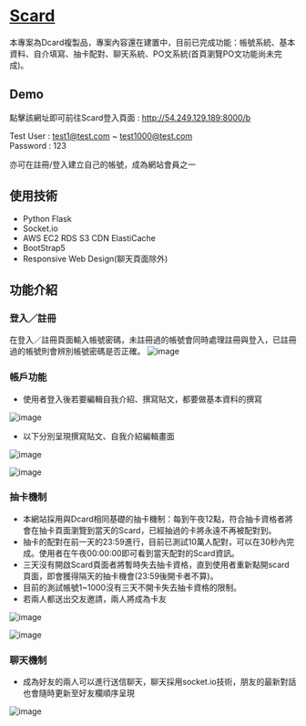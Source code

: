 # [Scard](http://54.249.129.189:8000/b)

本專案為Dcard複製品，專案內容還在建置中，目前已完成功能：帳號系統、基本資料、自介填寫、抽卡配對、聊天系統、PO文系統(首頁瀏覽PO文功能尚未完成)。
## Demo
點擊該網址即可前往Scard登入頁面 : http://54.249.129.189:8000/b

Test User : test1@test.com ~ test1000@test.com</br>
Password : 123

亦可在註冊/登入建立自己的帳號，成為網站會員之一

## 使用技術
* Python Flask
* Socket.io
* AWS EC2 RDS S3 CDN ElastiCache
* BootStrap5
* Responsive Web Design(聊天頁面除外)

## 功能介紹

### 登入／註冊

在登入／註冊頁面輸入帳號密碼，未註冊過的帳號會同時處理註冊與登入，已註冊過的帳號則會辨別帳號密碼是否正確。
![image](https://user-images.githubusercontent.com/73434165/122114542-fd2c1a00-ce55-11eb-97f5-127ec0f9d879.png)


### 帳戶功能

* 使用者登入後若要編輯自我介紹、撰寫貼文，都要做基本資料的撰寫

![image](https://user-images.githubusercontent.com/73434165/122115016-88a5ab00-ce56-11eb-869c-18ca4d5e6ec1.png)

* 以下分別呈現撰寫貼文、自我介紹編輯畫面
  
![image](https://user-images.githubusercontent.com/73434165/122115355-f6ea6d80-ce56-11eb-8bd1-3bec00ea3866.png)

![image](https://user-images.githubusercontent.com/73434165/122115394-04075c80-ce57-11eb-90f0-7ff80f0ed7b0.png)

### 抽卡機制  

* 本網站採用與Dcard相同基礎的抽卡機制：每到午夜12點，符合抽卡資格者將會在抽卡頁面瀏覽到當天的Scard，已經抽過的卡將永遠不再被配對到。
* 抽卡的配對在前一天的23:59進行，目前已測試10萬人配對，可以在30秒內完成。使用者在午夜00:00:00即可看到當天配對的Scard資訊。
* 三天沒有開啟Scard頁面者將暫時失去抽卡資格，直到使用者重新點開scard頁面，即會獲得隔天的抽卡機會(23:59後開卡者不算)。
* 目前的測試帳號1~1000沒有三天不開卡失去抽卡資格的限制。
* 若兩人都送出交友邀請，兩人將成為卡友

![image](https://user-images.githubusercontent.com/73434165/122116836-ae33b400-ce58-11eb-90dd-b086f1c16093.png)

![image](https://user-images.githubusercontent.com/73434165/122117004-e63af700-ce58-11eb-97b0-56fc8a9ceae2.png)

### 聊天機制

* 成為好友的兩人可以進行送信聊天，聊天採用socket.io技術，朋友的最新對話也會隨時更新至好友欄順序呈現

![image](https://user-images.githubusercontent.com/73434165/122117614-a58fad80-ce59-11eb-89b8-86ec7923084f.png)
